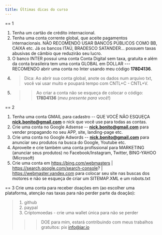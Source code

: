 ```yaml
---
title: Últimas dicas do curso
---
```

== 1
1. Tenha um cartão de crédito internacional.
2. Tenha uma conta corrente global, que aceite pagamentos internacionais. NÃO RECOMENDO USAR BANCOS PÚBLICOS COMO BB, CAIXA etc. Já os bancos ITAÚ, BRADESCO SATANDER... possuem taxas abusivas de câmbio que reduzirão seu lucro.
3. O banco INTER possui uma conta Conta Digital sem taxa, gratuita e além da conta brasileira tem uma conta GLOBAL em DOLLAR --- RECOMENDO abrir uma conta no Inter usando meu código **178D4136**.
4. > Dica: Ao abrir sua conta global, anote os dados num arquivo txt, você vai usar muito e poupará tempo com CNTL+C - CNTL+V. 
5. >> Ao criar a conta não se esqueça de colocar o código: **178D4136**  (*meu presente para você!*)

== 2
1. Tenha uma conta GMAIL para cadastro -- QUE VOCÊ NÃO ESQUEÇA **nick.bonito@gmail.com** o nick que você use para todas as contas.
2. Crie uma conta no Google Adsense -- **nick.bonito@gmail.com** para vender propagando no seu APP, site, landing-page etc.
3. Crie uma conta no Google Adwords -- **nick.bonito@gmail.com** para anunciar seu produtos na busca do Google, Youtube etc.
4. Aproveite e crie também uma conta profissional para MARKETING (anunciar seus produtos) no Facebook/Instagram, Twitter, BING-YAHOO (Microsoft)
5. Crie uma conta em https://bing.com/webmasters | https://search.google.com/search-console? |   https://webmaster.yandex.com para colocar seu site nas buscas dos motores e não se esqueça de criar um SITEMAP.XML e um robots.txt

== 3
Crie uma conta para receber doações em (ao escolher uma plataforma, atenção nas taxas para não perder parte da doação):
> 1. github 
> 2. paypal
> 3. Criptomoedas - crie uma wallet única para não se perder
>>> DOE para mim, estará contribuindo com meus trabalhos gratuitos: pix info@jar.io
